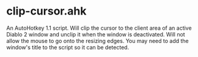 # clip-cursor.ahk

An AutoHotkey 1.1 script.
Will clip the cursor to the client area of an active Diablo 2 window and unclip it when the window is deactivated.
Will not allow the mouse to go onto the resizing edges.
You may need to add the window's title to the script so it can be detected.
